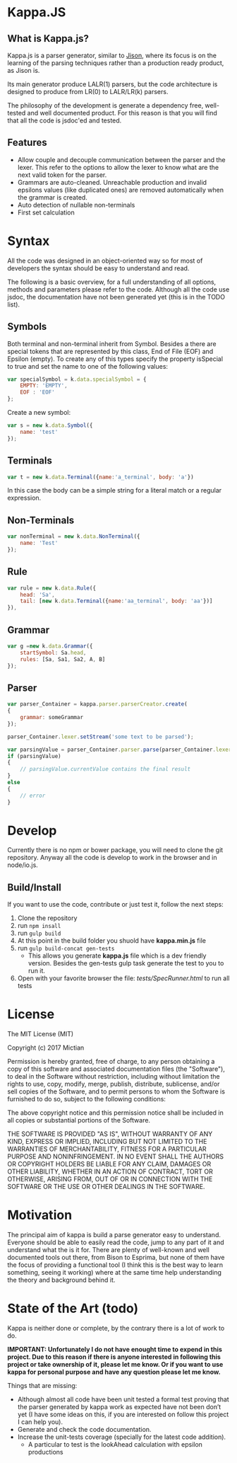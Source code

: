 # Kappa.JS


## What is Kappa.js?
Kappa.js is a parser generator, similar to [Jison](http://jison.org), where its focus is on the learning of the parsing techniques rather than a production ready product, as Jison is.

Its main generator produce LALR(1) parsers, but the code architecture is designed to produce from LR(0) to LALR/LR(k) parsers.

The philosophy of the development is generate a dependency free, well-tested and well documented product. For this reason is that you will find that all the code is jsdoc'ed and tested.

## Features
* Allow couple and decouple communication between the parser and the lexer. This refer to the options to allow the lexer to know what are the next valid token for the parser.
* Grammars are auto-cleaned. Unreachable production and invalid epsilons values (like duplicated ones) are removed automatically when the grammar is created.
* Auto detection of nullable non-terminals
* First set calculation


# Syntax
All the code was designed in an object-oriented way so for most of developers the syntax should be easy to understand and read.

The following is a basic overview, for a full understanding of all options, methods and parameters please refer to the code. Although all the code use jsdoc, the documentation have not been generated yet (this is in the TODO list).

## Symbols
Both terminal and non-terminal inherit from Symbol. Besides a there are special tokens that are represented by this class, End of File (EOF) and Epsilon (empty). To create any of this types specify the property isSpecial to true and set the name to one of the following values:
```javascript
var specialSymbol = k.data.specialSymbol = {
	EMPTY: 'EMPTY',
	EOF : 'EOF'
};
```

Create a new symbol:
```javascript
var s = new k.data.Symbol({
	name: 'test'
});
```

## Terminals

```javascript
var t = new k.data.Terminal({name:'a_terminal', body: 'a'})
```
In this case the body can be a simple string for a literal match or a regular expression.

## Non-Terminals
```javascript
var nonTerminal = new k.data.NonTerminal({
	name: 'Test'
});
```

## Rule
```javascript
var rule = new k.data.Rule({
	head: 'Sa',
	tail: [new k.data.Terminal({name:'aa_terminal', body: 'aa'})]
}),
```
## Grammar

```javascript
var g =new k.data.Grammar({
	startSymbol: Sa.head,
	rules: [Sa, Sa1, Sa2, A, B]
});
```

## Parser

```javascript
var parser_Container = kappa.parser.parserCreator.create(
{
	grammar: someGrammar
});

parser_Container.lexer.setStream('some text to be parsed');

var parsingValue = parser_Container.parser.parse(parser_Container.lexer);
if (parsingValue)
{
    // parsingValue.currentValue contains the final result
}
else
{
    // error
}
```
# Develop
Currently there is no npm or bower package, you will need to clone the git repository. Anyway all the code is develop to work in the browser and in node/io.js.

## Build/Install
If you want to use the code, contribute or just test it, follow the next steps:
1. Clone the repository
2. run ```npm insall```
3. run ```gulp build```
4. At this point in the build folder you shuold have **kappa.min.js** file
5. run ```gulp build-concat gen-tests```
    * This allows you generate **kappa.js** file which is a dev friendly version. Besides the gen-tests gulp task generate the test to you to run it.
6. Open with your favorite browser the file: _tests/SpecRunner.html_ to run all tests

# License
The MIT License (MIT)

Copyright (c) 2017 Mictian

Permission is hereby granted, free of charge, to any person obtaining a copy
of this software and associated documentation files (the "Software"), to deal
in the Software without restriction, including without limitation the rights
to use, copy, modify, merge, publish, distribute, sublicense, and/or sell
copies of the Software, and to permit persons to whom the Software is
furnished to do so, subject to the following conditions:

The above copyright notice and this permission notice shall be included in all
copies or substantial portions of the Software.

THE SOFTWARE IS PROVIDED "AS IS", WITHOUT WARRANTY OF ANY KIND, EXPRESS OR
IMPLIED, INCLUDING BUT NOT LIMITED TO THE WARRANTIES OF MERCHANTABILITY,
FITNESS FOR A PARTICULAR PURPOSE AND NONINFRINGEMENT. IN NO EVENT SHALL THE
AUTHORS OR COPYRIGHT HOLDERS BE LIABLE FOR ANY CLAIM, DAMAGES OR OTHER
LIABILITY, WHETHER IN AN ACTION OF CONTRACT, TORT OR OTHERWISE, ARISING FROM,
OUT OF OR IN CONNECTION WITH THE SOFTWARE OR THE USE OR OTHER DEALINGS IN THE
SOFTWARE.

# Motivation
The principal aim of kappa is build a parse generator easy to understand.
Everyone should be able to easily read the code, jump to any part of it and understand what the is it for.
There are plenty of well-known and well documented tools out there, from Bison to Esprima, but none of them have the focus of providing a functional tool (I think this is the best way to learn something, seeing it working) where at the same time help understanding the theory and background behind it.

# State of the Art (todo)
Kappa is neither done or complete, by the contrary there is a lot of work to do.

**IMPORTANT: Unfortunately I do not have enought time to expend in this project. Due to this reason if there is anyone interested in following this project or take ownership of it, please let me know. Or if you want to use kappa for personal purpose and have any question please let me know.**

Things that are missing:
* Although almost all code have been unit tested a formal test proving that the parser generated by kappa work as expected have not been don’t yet (I have some ideas on this, if you are interested on follow this project I can help you).
* Generate and check the code documentation.
* Increase the unit-tests coverage (specially for the latest code addition).
    *  A particular to test is the lookAhead calculation with epsilon productions
